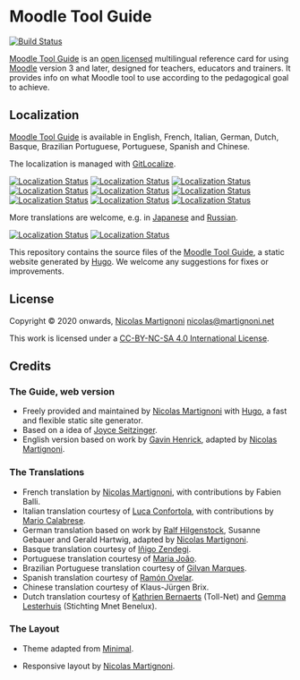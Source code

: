 # Moodle Tool Guide

[![Build Status](https://github.com/martignoni/moodle-tool-guide/workflows/Hugo%20CI%20&%20deploy/badge.svg)](https://github.com/martignoni/moodle-tool-guide/actions?query=workflow%3A%22Hugo+CI+%26+deploy%22)

[Moodle Tool Guide][site] is an [open licensed][cc] multilingual reference card for using [Moodle][moodle] version 3 and later, designed for teachers, educators and trainers. It provides info on what Moodle tool to use according to the pedagogical goal to achieve.

## Localization

[Moodle Tool Guide][site] is available in English, French, Italian, German, Dutch, Basque, Brazilian Portuguese, Portuguese, Spanish and Chinese.

The localization is managed with [GitLocalize](https://gitlocalize.com/repo/5841/lang).

[![Localization Status](https://gitlocalize.com/repo/5841/fr/badge.svg)](https://gitlocalize.com/repo/5841/fr)
[![Localization Status](https://gitlocalize.com/repo/5841/it/badge.svg)](https://gitlocalize.com/repo/5841/it)
[![Localization Status](https://gitlocalize.com/repo/5841/de/badge.svg)](https://gitlocalize.com/repo/5841/de)
[![Localization Status](https://gitlocalize.com/repo/5841/nl/badge.svg)](https://gitlocalize.com/repo/5841/nl)
[![Localization Status](https://gitlocalize.com/repo/5841/eu/badge.svg)](https://gitlocalize.com/repo/5841/eu)
[![Localization Status](https://gitlocalize.com/repo/5841/pt-br/badge.svg)](https://gitlocalize.com/repo/5841/pt-br)
[![Localization Status](https://gitlocalize.com/repo/5841/pt/badge.svg)](https://gitlocalize.com/repo/5841/pt)
[![Localization Status](https://gitlocalize.com/repo/5841/es/badge.svg)](https://gitlocalize.com/repo/5841/es)
[![Localization Status](https://gitlocalize.com/repo/5841/zh/badge.svg)](https://gitlocalize.com/repo/5841/zh)

More translations are welcome, e.g. in [Japanese](https://gitlocalize.com/repo/5841/ja) and [Russian](https://gitlocalize.com/repo/5841/ru).

[![Localization Status](https://gitlocalize.com/repo/5841/ja/badge.svg)](https://gitlocalize.com/repo/5841/ja)
[![Localization Status](https://gitlocalize.com/repo/5841/ru/badge.svg)](https://gitlocalize.com/repo/5841/ru)

This repository contains the source files of the [Moodle Tool Guide][site], a static website generated by [Hugo]. We welcome any suggestions for fixes or improvements.

## License

Copyright © 2020 onwards, [Nicolas Martignoni][nm] <nicolas@martignoni.net>

This work is licensed under a [CC-BY-NC-SA 4.0 International License][cc].

## Credits

### The Guide, web version

- Freely provided and maintained by [Nicolas Martignoni][nm] with [Hugo][hugo], a fast and flexible static site generator.
- Based on a idea of [Joyce Seitzinger](https://twitter.com/catspyjamasnz).
- English version based on work by [Gavin Henrick](https://twitter.com/ghenrick), adapted by [Nicolas Martignoni][nm].

### The Translations

- French translation by [Nicolas Martignoni][nm], with contributions by Fabien Balli.
- Italian translation courtesy of [Luca Confortola](https://twitter.com/ConfortolaLuca), with contributions by [Mario Calabrese](https://twitter.com/clbmra).
- German translation based on work by [Ralf Hilgenstock](https://twitter.com/ralfh), Susanne Gebauer and Gerald Hartwig, adapted by [Nicolas Martignoni][nm].
- Basque translation courtesy of [Iñigo Zendegi](https://twitter.com/izendegi).
- Portuguese translation courtesy of [Maria João](https://twitter.com/etutoria).
- Brazilian Portuguese translation courtesy of [Gilvan Marques](https://twitter.com/gmarques).
- Spanish translation courtesy of [Ramón Ovelar](https://moodle.org/user/profile.php?id=13611).
- Chinese translation courtesy of Klaus-Jürgen Brix.
- Dutch translation courtesy of [Kathrien Bernaerts](https://twitter.com/kbernaerts) (Toll-Net) and [Gemma Lesterhuis](https://twitter.com/BeneluxMnet) (Stichting Mnet Benelux).

### The Layout

- Theme adapted from [Minimal](https://github.com/calintat/minimal).
- Responsive layout by [Nicolas Martignoni][nm].

  [site]: https://moodletoolguide.net
  [cc]: https://creativecommons.org/licenses/by-nc-sa/4.0/
  [hugo]: https://gohugo.io/
  [nm]: https://blog.martignoni.net/a-propos/
  [moodle]: https://moodle.org/
